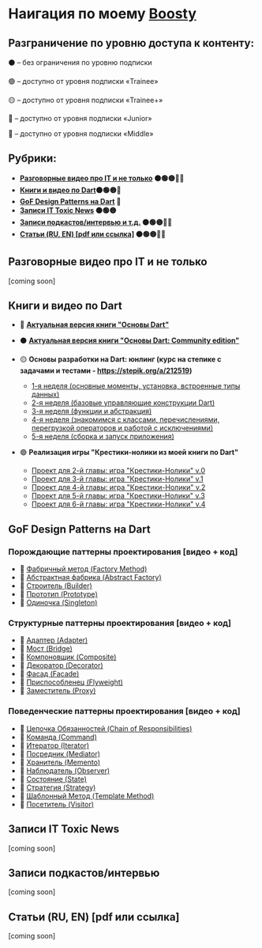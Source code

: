 # Наигация по моему [Boosty](https://boosty.to/madteacher)

## Разграничение по уровню доступа к контенту:
⚫ – без ограничения по уровню подписки

🟢 – доступно от уровня подписки «Trainee»

🟡 – доступно от уровня подписки «Trainee+»

🔵 – доступно от уровня подписки «Junior»

🔴 – доступно от уровня подписки «Middle»



## Рубрики:
- **[Разговорные видео про IT и не только](#разговорные-видео-про-it-и-не-только) ⚫🟢🟡🔵🔴**
- **[Книги и видео по Dart](#книги-и-видео-по-dart)⚫🟢🟡🔵**
- **[GoF Design Patterns на Dart](#gof-design-patterns-на-dart) 🔵**
- **[Записи IT Toxic News](#записи-it-toxic-news) ⚫🟢🟡**
- **[Записи подкастов/интервью и т.д.](#записи-подкастовинтервью) ⚫🟢🟡🔵🔴**
- **[Статьи (RU, EN) [pdf или ссылка]](#статьи-ru-en-pdf-или-ссылка) ⚫🟢🟡🔵🔴**


## Разговорные видео про IT и не только
[coming soon]

## Книги и видео по Dart
- 🔵 **[Актуальная версия книги "Основы Dart"](https://boosty.to/madteacher/posts/6371babe-6973-4d9b-930b-11d7754c9d46?share=post_link)**

- ⚫ **[Актуальная версия книги "Основы Dart: Community edition"](https://boosty.to/madteacher/posts/57edff9c-e5d8-42ba-a9c0-5a4bc257046a?share=post_link)**

- 🟡 **Основы разработки на Dart: юнлинг (курс на степике с задачами и тестами - https://stepik.org/a/212519)**
  - [1-я неделя (основные моменты, установка, встроенные типы данных)](https://boosty.to/madteacher/posts/ce8f0998-fa8b-4876-97ed-23a4ee6772df?share=post_link)
  - [2-я неделя (базовые управляющие конструкции Dart)](https://boosty.to/madteacher/posts/67ed8149-7c5a-4450-a0bf-bce50ecf29ac?share=post_link)
  - [3-я неделя (функции и абстракция)](https://boosty.to/madteacher/posts/d55c9399-4f79-4a6c-b73e-ad71f96e67e2?share=post_link)
  - [4-я неделя (знакомимся с классами, перечислениями, перегрузкой операторов и работой с исключениями)](https://boosty.to/madteacher/posts/92417087-04a7-4642-9ab7-1c5103fa0a1c?share=post_link)
  - [5-я неделя (сборка и запуск приложения)](https://boosty.to/madteacher/posts/e649d90b-8674-4ca7-a52a-11394aef8139?share=post_link)

- 🟢 **Реализация игры "Крестики-нолики из моей книги по Dart"**
  - [Проект для 2-й главы: игра "Крестики-Нолики" v.0](https://boosty.to/madteacher/posts/d2a82e81-38e4-4795-9604-662e847dfb88?share=post_link)
  - [Проект для 3-й главы: игра "Крестики-Нолики" v.1](https://boosty.to/madteacher/posts/146d0a77-5a40-4211-89ce-7c017511fade?share=post_link)
  - [Проект для 4-й главы: игра "Крестики-Нолики" v.2](https://boosty.to/madteacher/posts/2f0e36f5-8794-4f56-b9a3-4c4bfe5f5bf1?share=post_link)
  - [Проект для 5-й главы: игра "Крестики-Нолики" v.3](https://boosty.to/madteacher/posts/397702d2-5076-49d4-9e5e-641773fe781f?share=post_link)
  - [Проект для 6-й главы: игра "Крестики-Нолики" v.4](https://boosty.to/madteacher/posts/8ca85606-6c4b-415e-837f-da8773c59515?share=post_link)


## GoF Design Patterns на Dart
### Порождающие паттерны проектирования [видео + код]
- 🔵 [Фабричный метод (Factory Method)](https://boosty.to/madteacher/posts/2ae27ab7-82e5-4917-9de1-4f76756bdab5?share=post_link)
- 🔵 [Абстрактная фабрика (Abstract Factory)](https://boosty.to/madteacher/posts/c7624260-3262-4ab1-bcbf-e7c1b261e4c4?share=post_link)
- 🔵 [Строитель (Builder)](https://boosty.to/madteacher/posts/3a7800c0-e33f-4791-a6c5-fa283e415b25?share=post_link)
- 🔵 [Прототип (Prototype)](https://boosty.to/madteacher/posts/09c05be1-8bd9-47dd-a829-94502bd890e8?share=post_link)
- 🔵 [Одиночка (Singleton)](https://boosty.to/madteacher/posts/4d54d5bb-f718-41d3-9ff9-1c14ea3dfde9?share=post_link)

### Структурные паттерны проектирования [видео + код]
- 🔵 [Адаптер (Adapter)](https://boosty.to/madteacher/posts/d23ded97-d10a-4c0d-bdbf-9c4ec027aa2a?share=post_link)
- 🔵 [Мост (Bridge)](https://boosty.to/madteacher/posts/3c79d126-749c-446f-83a6-8d4d99e9bafb?share=post_link)
- 🔵 [Компоновщик (Composite)](https://boosty.to/madteacher/posts/d38ca258-517f-4cd5-923e-d8b221c3c03b?share=post_link)
- 🔵 [Декоратор (Decorator)](https://boosty.to/madteacher/posts/28c59876-a10a-499e-ba2e-e8ef8d6d8da5?share=post_link)
- 🔵 [Фасад (Facade)](https://boosty.to/madteacher/posts/6f7ce9dc-6e7a-4bb6-a563-98c49aa70444?share=post_link)
- 🔵 [Приспособленец (Flyweight)](https://boosty.to/madteacher/posts/0d2a9f8e-7bd6-4cfe-b537-94c0d487e5d7?share=post_link)
- 🔵 [Заместитель (Proxy)](https://boosty.to/madteacher/posts/90914f5d-7999-47f1-877e-2a0889cff602?share=post_link)

### Поведенческие паттерны проектирования [видео + код]
- 🔵 [Цепочка Обязанностей (Chain of Responsibilities)](https://boosty.to/madteacher/posts/f66bbdae-b147-4ac0-98de-17ded6cd5ef7?share=post_link)
- 🔵 [Команда (Command)](https://boosty.to/madteacher/posts/7a5c16a8-4b8e-4d30-a8a4-a898e1afe8cb?share=post_link)
- 🔵 [Итератор (Iterator)](https://boosty.to/madteacher/posts/68a569ce-166b-4248-badc-a047abcabfbf?share=post_link)
- 🔵 [Посредник (Mediator)](https://boosty.to/madteacher/posts/9d9696f0-0a3d-4451-aeeb-ccdce3795f50?share=post_link)
- 🔵 [Хранитель (Memento)](https://boosty.to/madteacher/posts/166c0e53-6267-4727-ae6f-32d9261d9c27?share=post_link)
- 🔵 [Наблюдатель (Observer)](https://boosty.to/madteacher/posts/c34de079-fa0c-483f-bdd5-a7534680661b?share=post_link)
- 🔵 [Состояние (State)](https://boosty.to/madteacher/posts/d80e60c7-67b2-469c-a1ff-b407361919b1?share=post_link)
- 🔵 [Стратегия (Strategy)](https://boosty.to/madteacher/posts/4c4e60f7-1c7a-4880-bf6c-2243e466f1ac?share=post_link)
- 🔵 [Шаблонный Метод (Template Method)](https://boosty.to/madteacher/posts/37c4ce87-f744-4ea8-9982-d3ca0c99b021?share=post_link)
- 🔵 [Посетитель (Visitor)](https://boosty.to/madteacher/posts/da3ea524-b5a2-422b-b1a6-747ad9114dca?share=success_publish_link)

## Записи IT Toxic News 
[coming soon]

## Записи подкастов/интервью
[coming soon]

## Статьи (RU, EN) [pdf или ссылка]
[coming soon]
